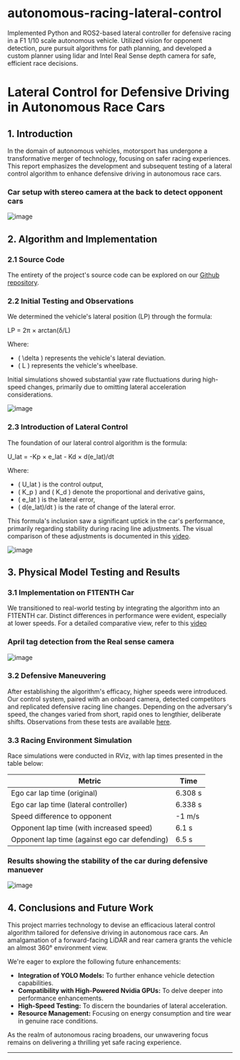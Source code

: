 # autonomous-racing-lateral-control
Implemented Python and ROS2-based lateral controller for defensive racing in a F1 1/10 scale autonomous vehicle. Utilized vision for opponent detection, pure pursuit algorithms for path planning, and developed a custom planner using lidar and Intel Real Sense depth camera for safe, efficient race decisions.

# Lateral Control for Defensive Driving in Autonomous Race Cars

## 1. Introduction

In the domain of autonomous vehicles, motorsport has undergone a transformative merger of technology, focusing on safer racing experiences. This report emphasizes the development and subsequent testing of a lateral control algorithm to enhance defensive driving in autonomous race cars.

### Car setup with stereo camera at the back to detect opponent cars

![image](https://github.com/Saibernard/Lateral-Control-for-Defensive-Driving-in-Autonomous-Race-Cars/assets/112599512/42e4432b-f6b4-4373-84c2-74bbaa56c9fa)


## 2. Algorithm and Implementation

### 2.1 Source Code

The entirety of the project's source code can be explored on our [Github repository](https://github.com/Saibernard/Lateral-Control-for-Defensive-Driving-in-Autonomous-Race-Cars).

### 2.2 Initial Testing and Observations

We determined the vehicle's lateral position (LP) through the formula:

LP = 2π × arctan(δ/L)


Where:
- \( \delta \) represents the vehicle's lateral deviation.
- \( L \) represents the vehicle's wheelbase.

Initial simulations showed substantial yaw rate fluctuations during high-speed changes, primarily due to omitting lateral acceleration considerations.

![image](https://github.com/Saibernard/Lateral-Control-for-Defensive-Driving-in-Autonomous-Race-Cars/assets/112599512/31da18d3-71f4-4d72-b8c4-40af8b43b30f)


### 2.3 Introduction of Lateral Control

The foundation of our lateral control algorithm is the formula:

U_lat = -Kp × e_lat - Kd × d(e_lat)/dt


Where:
- \( U_lat \) is the control output,
- \( K_p \) and \( K_d \) denote the proportional and derivative gains,
- \( e_lat \) is the lateral error,
- \( d(e_lat)/dt \) is the rate of change of the lateral error.

This formula's inclusion saw a significant uptick in the car's performance, primarily regarding stability during racing line adjustments. The visual comparison of these adjustments is documented in this [video](#https://www.youtube.com/watch?v=iy26FNFZgEw).

![image](https://github.com/Saibernard/Lateral-Control-for-Defensive-Driving-in-Autonomous-Race-Cars/assets/112599512/002dcfc2-574b-4281-9be7-808308845f40)


## 3. Physical Model Testing and Results

### 3.1 Implementation on F1TENTH Car

We transitioned to real-world testing by integrating the algorithm into an F1TENTH car. Distinct differences in performance were evident, especially at lower speeds. For a detailed comparative view, refer to this [video](#https://www.youtube.com/watch?v=xJaZCDzaTfY)

### April tag detection from the Real sense camera

![image](https://github.com/Saibernard/Lateral-Control-for-Defensive-Driving-in-Autonomous-Race-Cars/assets/112599512/610828c5-241c-4433-b136-b86439358cd0)


### 3.2 Defensive Maneuvering

After establishing the algorithm's efficacy, higher speeds were introduced. Our control system, paired with an onboard camera, detected competitors and replicated defensive racing line changes. Depending on the adversary's speed, the changes varied from short, rapid ones to lengthier, deliberate shifts. Observations from these tests are available [here](#test-link).

### 3.3 Racing Environment Simulation

Race simulations were conducted in RViz, with lap times presented in the table below:

| Metric                                        | Time       |
|-----------------------------------------------|------------|
| Ego car lap time (original)                   | 6.308 s    |
| Ego car lap time (lateral controller)         | 6.338 s    |
| Speed difference to opponent                  | -1 m/s     |
| Opponent lap time (with increased speed)      | 6.1 s      |
| Opponent lap time (against ego car defending) | 6.5 s      |

### Results showing the stability of the car during defensive manuever

![image](https://github.com/Saibernard/Lateral-Control-for-Defensive-Driving-in-Autonomous-Race-Cars/assets/112599512/62299d08-25af-49c3-b6d4-545cbd271838)


## 4. Conclusions and Future Work

This project marries technology to devise an efficacious lateral control algorithm tailored for defensive driving in autonomous race cars. An amalgamation of a forward-facing LiDAR and rear camera grants the vehicle an almost 360° environment view.

We're eager to explore the following future enhancements:

- **Integration of YOLO Models:** To further enhance vehicle detection capabilities.
- **Compatibility with High-Powered Nvidia GPUs:** To delve deeper into performance enhancements.
- **High-Speed Testing:** To discern the boundaries of lateral acceleration.
- **Resource Management:** Focusing on energy consumption and tire wear in genuine race conditions.

As the realm of autonomous racing broadens, our unwavering focus remains on delivering a thrilling yet safe racing experience.

---

